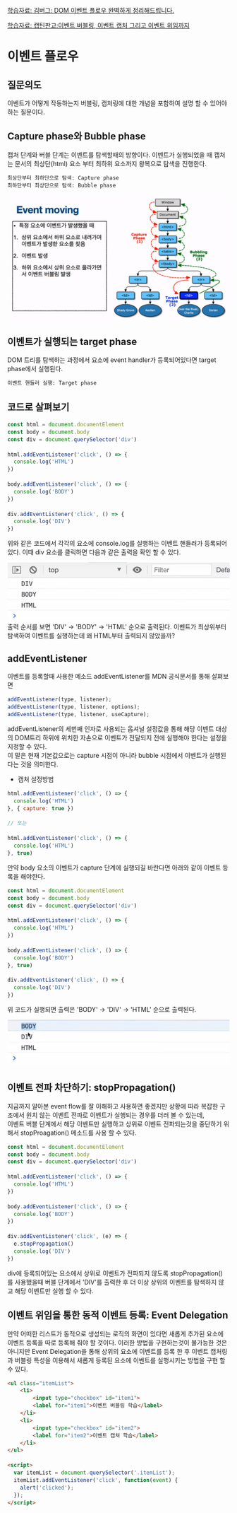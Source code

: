 [학습자료: 김버그: DOM 이벤트 플로우 완벽하게 정리해드립니다. ](https://www.youtube.com/watch?v=7gKtNC3b_S8)

[학습자료: 캡틴판교:이벤트 버블링, 이벤트 캡처 그리고 이벤트 위임까지](https://joshua1988.github.io/web-development/javascript/event-propagation-delegation/#eventstoppropagation)

# 이벤트 플로우

## 질문의도
이벤트가 어떻게 작동하는지 버블링, 캡처링에 대한 개념을 포함하여 설명 할 수 있어야하는 질문이다.

## Capture phase와 Bubble phase 
캡처 단계와 버블 단계는 이벤트를 탐색할때의 방향이다.
이벤트가 실행되었을 때 캡처는 문서의 최상단(html) 요소 부터 최하위 요소까지 왕복으로 탐색을 진행한다.

```markdown
최상단부터 최하단으로 탐색: Capture phase
최하단부터 최상단으로 탐색: Bubble phase
```
![image](./event_flow.png)

## 이벤트가 실행되는 target phase
DOM 트리를 탐색하는 과정에서 요소에 event handler가 등록되어있다면 target phase에서 실행된다.
```markdown
이벤트 핸들러 실행: Target phase
```

## 코드로 살펴보기
```javascript
const html = document.documentElement
const body = document.body
const div = document.querySelector('div')

html.addEventListener('click', () => {
  console.log('HTML')
})

body.addEventListener('click', () => {
  console.log('BODY')
})

div.addEventListener('click', () => {
  console.log('DIV')
})
```

위와 같은 코드에서 각각의 요소에 console.log를 실행하는 이벤트 핸들러가 등록되어있다.
이때 div 요소를 클릭하면 다음과 같은 출력을 확인 할 수 있다.

![image](./console_1.png)
출력 순서를 보면 'DIV' -> 'BODY' -> 'HTML' 순으로 출력된다.
이벤트가 최상위부터 탐색하여 이벤트를 실행하는데 왜 HTML부터 출력되지 않았을까?

## addEventListener
이벤트를 등록할때 사용한 메소드 addEventListener를 MDN 공식문서를 통해 살펴보면

```javascript
addEventListener(type, listener);
addEventListener(type, listener, options);
addEventListener(type, listener, useCapture);
```
addEventListener의 세번째 인자로 사용되는 옵셔널 설정값을 통해 해당 이벤트 대상의 DOM트리 하위에 위치한
자손으로 이벤트가 전달되지 전에 실행해야 한다는 설정을 지정할 수 있다.<br/>
이 말은 현재 기본값으로는 capture 시점이 아니라 bubble 시점에서 이벤트가 실행된다는 것을 의미한다.

- 캡처 설정방법
```javascript
html.addEventListener('click', () => {
  console.log('HTML')
}, { capture: true })

// 또는

html.addEventListener('click', () => {
  console.log('HTML')
}, true)
```

만약 body 요소의 이벤트가 capture 단계에 실행되길 바란다면 아래와 같이 이벤트 등록을 해야한다.

```javascript
const html = document.documentElement
const body = document.body
const div = document.querySelector('div')

html.addEventListener('click', () => {
  console.log('HTML')
})

body.addEventListener('click', () => {
  console.log('BODY')
}, true)

div.addEventListener('click', () => {
  console.log('DIV')
})
```

위 코드가 실행되면 출력은 'BODY' -> 'DIV' -> 'HTML' 순으로 출력된다.

![image](./console_2.png)

## 이벤트 전파 차단하기: stopPropagation()
지금까지 알아본 event flow를 잘 이해하고 사용하면 좋겠지만 상황에 따라 복잡한 구조에서
원치 않는 이벤트 전파로 이벤트가 실행되는 경우를 더러 볼 수 있는데,
<br/>
이벤트 버블 단계에서 해당 이벤트만 실행하고 상위로 이벤트 전파되는것을 중단하기 위해서
stopProagation() 메소드를 사용 할 수 있다.

```javascript
const html = document.documentElement
const body = document.body
const div = document.querySelector('div')

html.addEventListener('click', () => {
  console.log('HTML')
})

body.addEventListener('click', () => {
  console.log('BODY')
})

div.addEventListener('click', (e) => {
  e.stopPropagation()
  console.log('DIV')
})
```

div에 등록되어있는 요소에서 상위로 이벤트가 전파되지 않도록 stopPropagation() 를 사용했을때
버블 단계에서 'DIV'를 출력한 후 더 이상 상위의 이벤트를 탐색하지 않고 해당 이벤트만 실행 할 수 있다.

## 이벤트 위임을 통한 동적 이벤트 등록: Event Delegation
만약 어떠한 리스트가 동적으로 생성되는 로직의 화면이 있다면 새롭게 추가된 요소에 이벤트 등록을
따로 등록해 줘야 할 것이다.
이러한 방법을 구현하는것이 불가능한 것은 아니지만 Event Delegation을 통해 상위의 요소에 이벤트를 등록 한
후 이벤트 캡처링과 버블링 특성을 이용해서 새롭게 등록된 요소에 이벤트를 실행시키는 방법을 구현 할 수 있다.

```html
<ul class="itemList">
	<li>
		<input type="checkbox" id="item1">
		<label for="item1">이벤트 버블링 학습</label>
	</li>
	<li>
		<input type="checkbox" id="item2">
		<label for="item2">이벤트 캡쳐 학습</label>
	</li>
</ul>

<script>
  var itemList = document.querySelector('.itemList');
  itemList.addEventListener('click', function(event) {
    alert('clicked');
  });
</script>
```